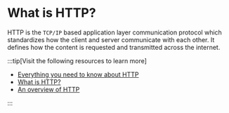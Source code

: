 # What is HTTP?

HTTP is the `TCP/IP` based application layer communication protocol which standardizes how the client and server communicate with each other. It defines how the content is requested and transmitted across the internet.

:::tip[Visit the following resources to learn more]

- [Everything you need to know about HTTP](https://cs.fyi/guide/http-in-depth)
- [What is HTTP?](https://www.cloudflare.com/en-gb/learning/ddos/glossary/hypertext-transfer-protocol-http/)
- [An overview of HTTP](https://developer.mozilla.org/en-US/docs/Web/HTTP/Overview)

:::
